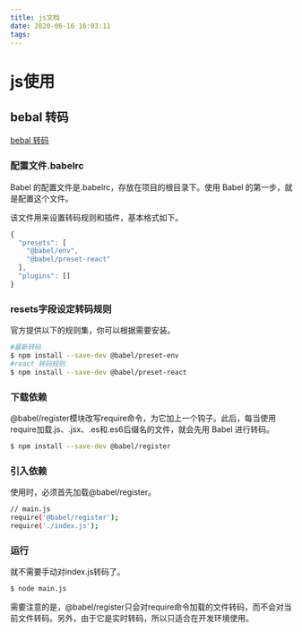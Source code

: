 ```yaml
---
title: js文档
date: 2020-06-16 16:03:11
tags:
---
```

# js使用
## bebal 转码
[bebal 转码](https://es6.ruanyifeng.com/#docs/intro#Babel-%E8%BD%AC%E7%A0%81%E5%99%A8)


### 配置文件.babelrc
Babel 的配置文件是.babelrc，存放在项目的根目录下。使用 Babel 的第一步，就是配置这个文件。

该文件用来设置转码规则和插件，基本格式如下。

```js
{
  "presets": [
    "@babel/env",
    "@babel/preset-react"
  ],
  "plugins": []
}
```
### resets字段设定转码规则
官方提供以下的规则集，你可以根据需要安装。
```bash
#最新转码
$ npm install --save-dev @babel/preset-env
#react 转码规则
$ npm install --save-dev @babel/preset-react
```

### 下载依赖
@babel/register模块改写require命令，为它加上一个钩子。此后，每当使用require加载.js、.jsx、.es和.es6后缀名的文件，就会先用 Babel 进行转码。

```bash
$ npm install --save-dev @babel/register
```
### 引入依赖
使用时，必须首先加载@babel/register。
```bash
// main.js
require('@babel/register');
require('./index.js');
```
### 运行
就不需要手动对index.js转码了。

```bash
$ node main.js
```
需要注意的是，@babel/register只会对require命令加载的文件转码，而不会对当前文件转码。另外，由于它是实时转码，所以只适合在开发环境使用。